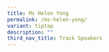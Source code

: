 ```yaml
---
title: Ms Helen Yong
permalink: /ms-helen-yong/
variant: tiptap
description: ""
third_nav_title: Track Speakers
---
```

